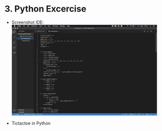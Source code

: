 # 3. Python Excercise
- Screenshot IDE:
![Screenshot-IDE](Screenshot-VisualStudioCode.png)

- Tictactoe in Python
